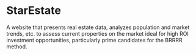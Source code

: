 # StarEstate
A website that presents real estate data, analyzes population and market trends, etc. to assess current properties on the market ideal for high ROI investment opportunities, particularly prime candidates for the BRRRR method.
